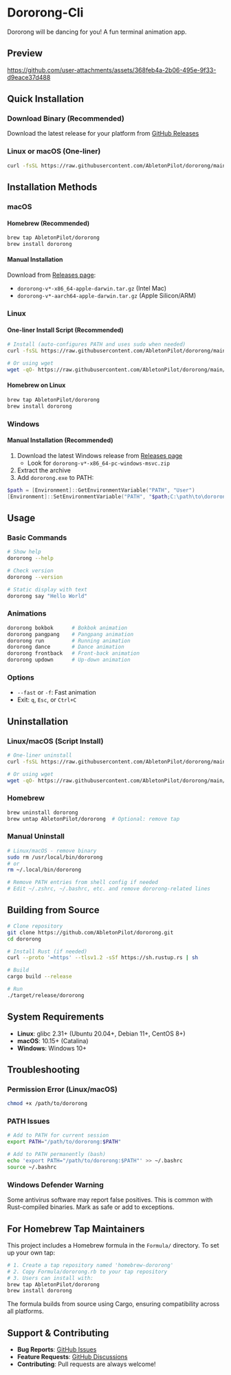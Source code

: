 # Dororong-Cli

Dororong will be dancing for you! A fun terminal animation app.

## Preview

https://github.com/user-attachments/assets/368feb4a-2b06-495e-9f33-d9eace37d488

## Quick Installation

### Download Binary (Recommended)
Download the latest release for your platform from [GitHub Releases](https://github.com/AbletonPilot/dororong/releases)

### Linux or macOS (One-liner)
```bash
curl -fsSL https://raw.githubusercontent.com/AbletonPilot/dororong/main/install/install.sh | bash
```

## Installation Methods

### macOS

#### Homebrew (Recommended)
```bash
brew tap AbletonPilot/dororong
brew install dororong
```

#### Manual Installation
Download from [Releases page](https://github.com/AbletonPilot/dororong/releases):
- `dororong-v*-x86_64-apple-darwin.tar.gz` (Intel Mac)
- `dororong-v*-aarch64-apple-darwin.tar.gz` (Apple Silicon/ARM)

### Linux

#### One-liner Install Script (Recommended)
```bash
# Install (auto-configures PATH and uses sudo when needed)
curl -fsSL https://raw.githubusercontent.com/AbletonPilot/dororong/main/install/install.sh | bash

# Or using wget
wget -qO- https://raw.githubusercontent.com/AbletonPilot/dororong/main/install/install.sh | bash
```

#### Homebrew on Linux
```bash
brew tap AbletonPilot/dororong
brew install dororong
```
### Windows

#### Manual Installation (Recommended)
1. Download the latest Windows release from [Releases page](https://github.com/AbletonPilot/dororong/releases)
   - Look for `dororong-v*-x86_64-pc-windows-msvc.zip`
2. Extract the archive
3. Add `dororong.exe` to PATH:

```powershell
$path = [Environment]::GetEnvironmentVariable("PATH", "User")
[Environment]::SetEnvironmentVariable("PATH", "$path;C:\path\to\dororong", "User")
```

## Usage

### Basic Commands
```bash
# Show help
dororong --help

# Check version
dororong --version

# Static display with text
dororong say "Hello World"
```

### Animations
```bash
dororong bokbok      # Bokbok animation
dororong pangpang    # Pangpang animation
dororong run         # Running animation
dororong dance       # Dance animation
dororong frontback   # Front-back animation
dororong updown      # Up-down animation
```

### Options
- `--fast` or `-f`: Fast animation
- Exit: `q`, `Esc`, or `Ctrl+C`

## Uninstallation

### Linux/macOS (Script Install)
```bash
# One-liner uninstall
curl -fsSL https://raw.githubusercontent.com/AbletonPilot/dororong/main/install/uninstall.sh | bash

# Or using wget
wget -qO- https://raw.githubusercontent.com/AbletonPilot/dororong/main/install/uninstall.sh | bash
```

### Homebrew
```bash
brew uninstall dororong
brew untap AbletonPilot/dororong  # Optional: remove tap
```

### Manual Uninstall
```bash
# Linux/macOS - remove binary
sudo rm /usr/local/bin/dororong
# or
rm ~/.local/bin/dororong

# Remove PATH entries from shell config if needed
# Edit ~/.zshrc, ~/.bashrc, etc. and remove dororong-related lines
```

## Building from Source

```bash
# Clone repository
git clone https://github.com/AbletonPilot/dororong.git
cd dororong

# Install Rust (if needed)
curl --proto '=https' --tlsv1.2 -sSf https://sh.rustup.rs | sh

# Build
cargo build --release

# Run
./target/release/dororong
```

## System Requirements

- **Linux**: glibc 2.31+ (Ubuntu 20.04+, Debian 11+, CentOS 8+)
- **macOS**: 10.15+ (Catalina)
- **Windows**: Windows 10+

## Troubleshooting

### Permission Error (Linux/macOS)
```bash
chmod +x /path/to/dororong
```

### PATH Issues
```bash
# Add to PATH for current session
export PATH="/path/to/dororong:$PATH"

# Add to PATH permanently (bash)
echo 'export PATH="/path/to/dororong:$PATH"' >> ~/.bashrc
source ~/.bashrc
```

### Windows Defender Warning
Some antivirus software may report false positives. This is common with Rust-compiled binaries. Mark as safe or add to exceptions.

## For Homebrew Tap Maintainers

This project includes a Homebrew formula in the `Formula/` directory. To set up your own tap:

```bash
# 1. Create a tap repository named 'homebrew-dororong'
# 2. Copy Formula/dororong.rb to your tap repository
# 3. Users can install with:
brew tap AbletonPilot/dororong
brew install dororong
```

The formula builds from source using Cargo, ensuring compatibility across all platforms.

## Support & Contributing

- **Bug Reports**: [GitHub Issues](https://github.com/AbletonPilot/dororong/issues)
- **Feature Requests**: [GitHub Discussions](https://github.com/AbletonPilot/dororong/discussions)
- **Contributing**: Pull requests are always welcome!